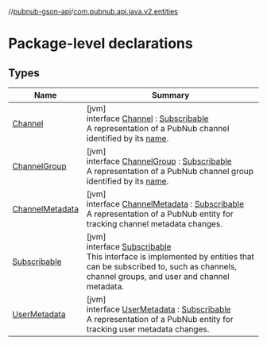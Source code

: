 //[pubnub-gson-api](../../index.md)/[com.pubnub.api.java.v2.entities](index.md)

# Package-level declarations

## Types

| Name | Summary |
|---|---|
| [Channel](-channel/index.md) | [jvm]<br>interface [Channel](-channel/index.md) : [Subscribable](-subscribable/index.md)<br>A representation of a PubNub channel identified by its [name](-channel/name.md). |
| [ChannelGroup](-channel-group/index.md) | [jvm]<br>interface [ChannelGroup](-channel-group/index.md) : [Subscribable](-subscribable/index.md)<br>A representation of a PubNub channel group identified by its [name](-channel-group/name.md). |
| [ChannelMetadata](-channel-metadata/index.md) | [jvm]<br>interface [ChannelMetadata](-channel-metadata/index.md) : [Subscribable](-subscribable/index.md)<br>A representation of a PubNub entity for tracking channel metadata changes. |
| [Subscribable](-subscribable/index.md) | [jvm]<br>interface [Subscribable](-subscribable/index.md)<br>This interface is implemented by entities that can be subscribed to, such as channels, channel groups, and user and channel metadata. |
| [UserMetadata](-user-metadata/index.md) | [jvm]<br>interface [UserMetadata](-user-metadata/index.md) : [Subscribable](-subscribable/index.md)<br>A representation of a PubNub entity for tracking user metadata changes. |
